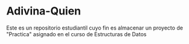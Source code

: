 # Adivina-Quien
Este es un repositorio estudiantil cuyo fin es almacenar un proyecto de "Practica" asignado en el curso de Estructuras de Datos
